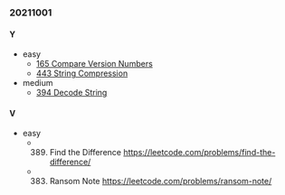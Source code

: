 ### 20211001

#### Y
- easy
  - [165 Compare Version Numbers](https://leetcode.com/problems/compare-version-numbers/)
  - [443 String Compression](https://leetcode.com/problems/string-compression/)
- medium
  - [394 Decode String](https://leetcode.com/problems/decode-string/)

#### V
- easy
  - 389. Find the Difference https://leetcode.com/problems/find-the-difference/
  - 383. Ransom Note https://leetcode.com/problems/ransom-note/
